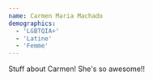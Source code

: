 ```yaml
---
name: Carmen Maria Machado
demographics:
  - 'LGBTQIA+'
  - 'Latine'
  - 'Femme'
---
```


Stuff about Carmen! She's so awesome!!
